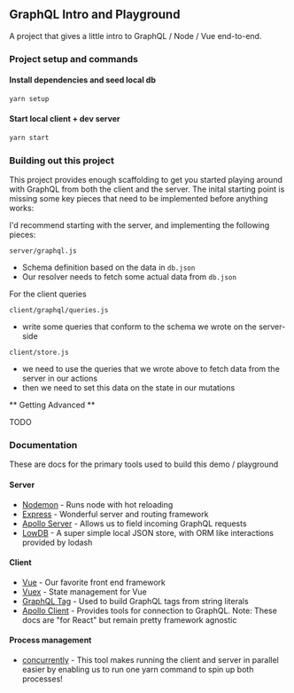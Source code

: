 ## GraphQL Intro and Playground

A project that gives a little intro to GraphQL / Node / Vue end-to-end.

### Project setup and commands

#### Install dependencies and seed local db
```bash
yarn setup
```

#### Start local client + dev server
```bash
yarn start
```

### Building out this project

This project provides enough scaffolding to get you started playing around with GraphQL from both the client and the server. The inital starting point is missing some key pieces that need to be implemented before anything works:

I'd recommend starting with the server, and implementing the following pieces:

`server/graphql.js`
- Schema definition based on the data in `db.json`
- Our resolver needs to fetch some actual data from `db.json`

For the client queries

`client/graphql/queries.js`
- write some queries that conform to the schema we wrote on the server-side

`client/store.js`
- we need to use the queries that we wrote above to fetch data from the server in our actions
- then we need to set this data on the state in our mutations

** Getting Advanced **

TODO


### Documentation
These are docs for the primary tools used to build this demo / playground

#### Server
- [Nodemon](https://nodemon.io/) - Runs node with hot reloading
- [Express](https://expressjs.com/en/4x/api.html) - Wonderful server and routing framework
- [Apollo Server](https://www.apollographql.com/docs/apollo-server/) - Allows us to field incoming GraphQL requests
- [LowDB](https://github.com/typicode/lowdb) - A super simple local JSON store, with ORM like interactions provided by lodash

#### Client
- [Vue](https://vuejs.org/v2/api/) - Our favorite front end framework
- [Vuex](https://vuex.vuejs.org/api/) - State management for Vue
- [GraphQL Tag](https://github.com/apollographql/graphql-tag) - Used to build GraphQL tags from string literals
- [Apollo Client](https//www.apollographql.com/docs/react/) - Provides tools for connection to GraphQL. Note: These docs are "for React" but remain pretty framework agnostic

#### Process management
- [concurrently](https://github.com/kimmobrunfeldt/concurrently#readme) - This tool makes running the client and server in parallel easier by enabling us to run one yarn command to spin up both processes!
